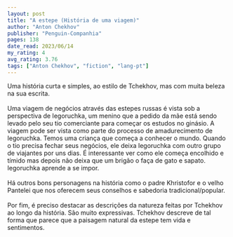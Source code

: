 ```yaml
---
layout: post
title: "A estepe (História de uma viagem)"
author: "Anton Chekhov"
publisher: "Penguin-Companhia"
pages: 138
date_read: 2023/06/14
my_rating: 4
avg_rating: 3.76
tags: ["Anton Chekhov", "fiction", "lang-pt"]
---
```


Uma história curta e simples, ao estilo de Tchekhov, mas com muita beleza na sua escrita. <br/><br/>Uma viagem de negócios através das estepes russas é vista sob a perspectiva de Iegoruchka, um menino que a pedido da mãe está sendo levado pelo seu tio comerciante para começar os estudos no ginásio. A viagem pode ser vista como parte do processo de amadurecimento de Iegoruchka. Temos uma criança que começa a conhecer o mundo. Quando o tio precisa fechar seus negócios, ele deixa Iegoruchka com outro grupo de viajantes por uns dias. É interessante ver como ele começa encolhido e tímido mas depois não deixa que um brigão o faça de gato e sapato. Iegoruchka aprende a se impor. <br/><br/>Há outros bons personagens na história como o padre Khristofor e o velho Pantelei que nos oferecem seus conselhos e sabedoria tradicional/popular.<br/><br/>Por fim, é preciso destacar as descrições da natureza feitas por Tchekhov ao longo da história. São muito expressivas. Tchekhov descreve de tal forma que parece que a paisagem natural da estepe tem vida e sentimentos. 

